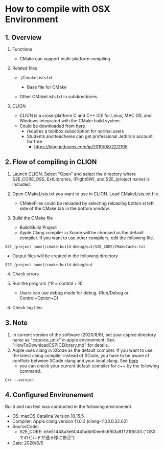 # How to compile with OSX Environment

## 1.  Overview

1. Functions

   - CMake can support multi-platform compiling
   
2. Related files

   - ./CmakeLists.txt

     - Base file for CMake

   - Other CMakeLists.txt in subdirectories

3. CLION
   - CLION is a cross-platform C and C++ IDE for Linux, MAC OS, and Windows integrated with the CMake build system. 
   - Could be downloaded from [here](https://www.jetbrains.com/ja-jp/clion/)
     - requires a toolbox subscription for normal users
     - Students and teacheres can get professional Jetbrain account for free 
       - https://blog.jetbrains.com/jp/2019/08/22/2105


## 2. Flow of compiling in CLION

1. Launch CLION. Select "Open" and select the directory where S2E_CORE_OSS, ExtLibraries, (FlightSW), and S2E_(project name) is included.

2. Open CMakeLists.txt you want to use in CLION. Load CMakeLists.txt file. 
   - CMakeFiles could be reloaded by selecting reloading botton at left side of the CMake tab in the bottom window. 

3. Build the CMake file

   - Build/Build Project
   - Apple Clang compiler in Xcode will be choosed as the default compiler. If you want to use other compilers, edit the following file. 
  ```
  S2E_(project name)/cmake-build-debug/out/S2E_CORE/CMakeCache.txt
  ```
   - Output files will be created in the following directory
  ```
  S2E_(project name)/cmake-build-debug/out
  ```

4. Check errors

5. Run the program (^R = control + R)

   - Users can use debug mode for debug. (Run/Debug or Control+Option+D)

6. Check log files

## 3. Note

1. In current version of the software (2020/6/6), set your cspice directory name as "cspoice_unix" in apple environment. See "HowToDownloadCSPICElibrary.md" for details. 
2. Apple uses clang in XCode as the default compiler. If you want to use the latest clang compiler instead of XCode, you have to be aware of conflicts between XCode clang and your local clang. See [here](https://students-tech.blog/post/install-clang.html#%E3%83%91%E3%82%B9%E3%82%92%E9%80%9A%E3%81%99)
   - you can check your current default compiler for c++ by the following command. 
```
C++ --version
```

## 4. Configured Environement
Build and run test was conducted in the following environment. 
- OS: macOS Catalina Version 10.15.5
- Compiler: Apple clang version 11.0.3 (clang-1103.0.32.62)
- SourceCode: 
  - S2E_CORE: e3e51448a3e6044fadb60ee6c6f63a81721f6533 ("OSXでのビルドが通る様に修正")
- Date: 2020/6/6
